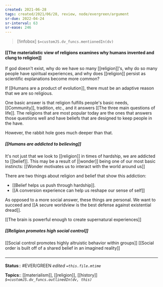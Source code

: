 ```yaml
---
created: 2021-06-28
tags: created/2021/06/28, review, node/evergreen/argument
sr-due: 2022-04-24
sr-interval: 63
sr-ease: 246
---
```

> [!infobox]
`$=customJS.dv_funcs.mentionedIn(dv)`

#### [[The materialistic view of religions examines why humans invented and clung to religion]] 

If god doesn't exist,
why do we have so many [[religion]]'s,
why do so many people have spiritual experiences,
and why does [[religion]] persist as scientific explanations become more common?

If [[Humans are a product of evolution]], there must be an adaptive reason that we are so religious.

One basic answer is that
religion fulfills people's basic needs, [[Community]], tradition, etc., and it answers [[The three main questions of life]]. The religions that are most popular today are the ones that answers those questions well and have beliefs that are designed to keep people in the have. 

However, the rabbit hole goes much deeper than that.

##### [[Humans are addicted to believing]]
It's not just that we look to [[religion]] in times of hardship, we are addicted to [[belief]]. 
This may be a result of [[wonder]] being one of our most basic instincts:
[[Wonder motivates us to interact with the world around us]]

There are two things about religion and belief that show this addiction:
- [[Belief helps us push through hardship]].
- [[A conversion experience can help us reshape our sense of self]]

As opposed to a more social answer, these things are personal. We want to succeed and [[A secure worldview is the best defense against existential dread]].

[[The brain is powerful enough to create supernatural experiences]]

##### [[Religion promotes high social control]]
[[Social control promotes highly altruistic behavior within groups]]
[[Social order is built off of a shared belief in an imagined reality]]

### <hr class="footnote"/>

**Status**:: #EVER/GREEN 
*edited `=this.file.mtime`*

**Topics**:: [[materialism]], [[religion]], [[history]]
*`$=customJS.dv_funcs.outlinedIn(dv, this)`*

